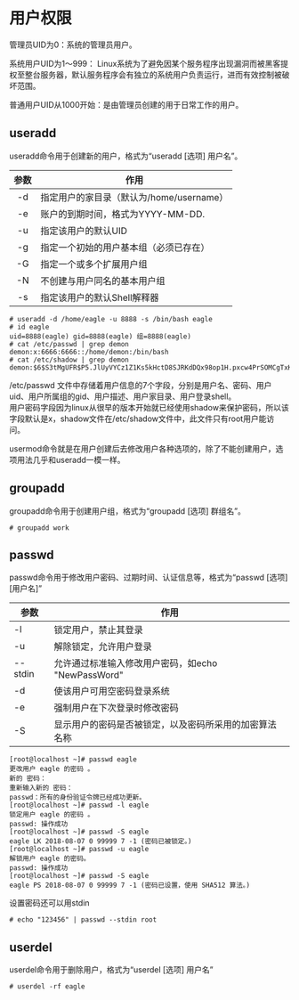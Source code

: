 # 用户权限

管理员UID为0：系统的管理员用户。  

系统用户UID为1～999： Linux系统为了避免因某个服务程序出现漏洞而被黑客提权至整台服务器，默认服务程序会有独立的系统用户负责运行，进而有效控制被破坏范围。  

普通用户UID从1000开始：是由管理员创建的用于日常工作的用户。  

## useradd

useradd命令用于创建新的用户，格式为“useradd [选项] 用户名”。  

| 参数 | 作用                          |
|:----:|-----------------------------|
| -d | 指定用户的家目录（默认为/home/username） |
| -e | 账户的到期时间，格式为YYYY-MM-DD.      |
| -u | 指定该用户的默认UID                 |
| -g | 指定一个初始的用户基本组（必须已存在）         |
| -G | 指定一个或多个扩展用户组                |
| -N | 不创建与用户同名的基本用户组              |
| -s | 指定该用户的默认Shell解释器            |

```shell
# useradd -d /home/eagle -u 8888 -s /bin/bash eagle
# id eagle
uid=8888(eagle) gid=8888(eagle) 组=8888(eagle)
# cat /etc/passwd | grep demon
demon:x:6666:6666::/home/demon:/bin/bash
# cat /etc/shadow | grep demon
demon:$6$S3tMgUFR$P5.JlUyVYCz1Z1Ks5kHctD8SJRKdDQx98op1H.pxcw4PrSOMCgTxKcHaV49dpZOYXOy8uTHrXBVyuJMMd1wYL.:17876:0:99999:7:::
```

/etc/passwd 文件中存储着用户信息的7个字段，分别是用户名、密码、用户uid、用户所属组的gid、用户描述、用户家目录、用户登录shell。  
用户密码字段因为linux从很早的版本开始就已经使用shadow来保护密码，所以该字段默认是x，shadow文件在/etc/shadow文件中，此文件只有root用户能访问。  

usermod命令就是在用户创建后去修改用户各种选项的，除了不能创建用户，选项用法几乎和useradd一模一样。

## groupadd

groupadd命令用于创建用户组，格式为“groupadd [选项] 群组名”。  

```shell
# groupadd work
```

## passwd

passwd命令用于修改用户密码、过期时间、认证信息等，格式为“passwd [选项] [用户名]”

| 参数      | 作用                                                           |
|---------|--------------------------------------------------------------|
| -l      | 锁定用户，禁止其登录                                                   |
| -u      | 解除锁定，允许用户登录                                                  |
| --stdin | 允许通过标准输入修改用户密码，如echo "NewPassWord" | passwd --stdin Username |
| -d      | 使该用户可用空密码登录系统                                                |
| -e      | 强制用户在下次登录时修改密码                                               |
| -S      | 显示用户的密码是否被锁定，以及密码所采用的加密算法名称                                  |

```shell
[root@localhost ~]# passwd eagle
更改用户 eagle 的密码 。
新的 密码：
重新输入新的 密码：
passwd：所有的身份验证令牌已经成功更新。
[root@localhost ~]# passwd -l eagle
锁定用户 eagle 的密码 。
passwd: 操作成功
[root@localhost ~]# passwd -S eagle
eagle LK 2018-08-07 0 99999 7 -1 (密码已被锁定。)
[root@localhost ~]# passwd -u eagle
解锁用户 eagle 的密码。
passwd: 操作成功
[root@localhost ~]# passwd -S eagle
eagle PS 2018-08-07 0 99999 7 -1 (密码已设置，使用 SHA512 算法。)
```

设置密码还可以用stdin  

```shell
# echo "123456" | passwd --stdin root
```

## userdel

userdel命令用于删除用户，格式为“userdel [选项] 用户名”

```shell
# userdel -rf eagle
```

